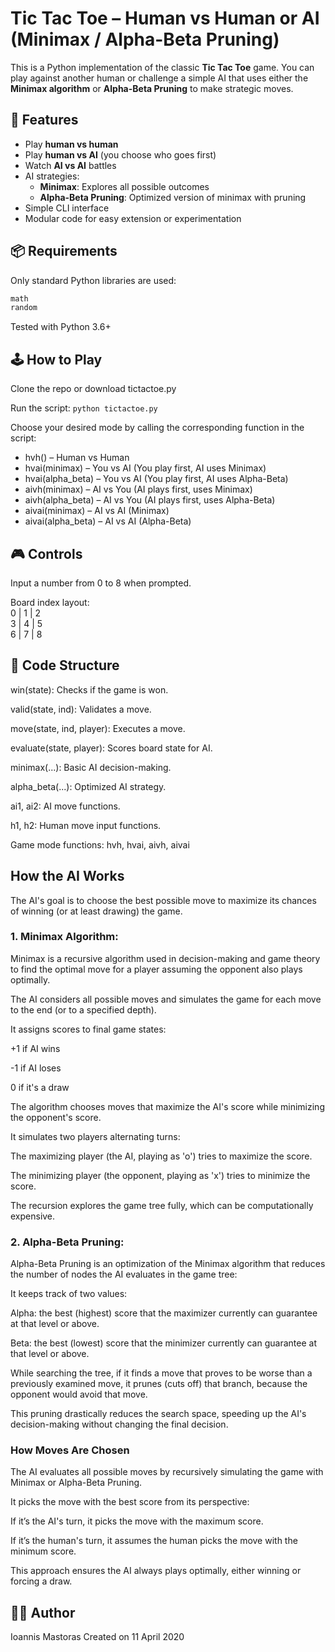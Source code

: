# Tic Tac Toe – Human vs Human or AI (Minimax / Alpha-Beta Pruning)

This is a Python implementation of the classic **Tic Tac Toe** game. You can play against another human or challenge a simple AI that uses either the **Minimax algorithm** or **Alpha-Beta Pruning** to make strategic moves.

## 🧠 Features

- Play **human vs human**
- Play **human vs AI** (you choose who goes first)
- Watch **AI vs AI** battles
- AI strategies:
  - **Minimax**: Explores all possible outcomes
  - **Alpha-Beta Pruning**: Optimized version of minimax with pruning
- Simple CLI interface
- Modular code for easy extension or experimentation

## 📦 Requirements

Only standard Python libraries are used:

```bash
math
random
```
Tested with Python 3.6+

## 🕹️ How to Play
Clone the repo or download tictactoe.py

Run the script: ```python tictactoe.py```

Choose your desired mode by calling the corresponding function in the script:

- hvh() – Human vs Human
- hvai(minimax) – You vs AI (You play first, AI uses Minimax)
- hvai(alpha_beta) – You vs AI (You play first, AI uses Alpha-Beta)
- aivh(minimax) – AI vs You (AI plays first, uses Minimax)
- aivh(alpha_beta) – AI vs You (AI plays first, uses Alpha-Beta)
- aivai(minimax) – AI vs AI (Minimax)
- aivai(alpha_beta) – AI vs AI (Alpha-Beta)

## 🎮 Controls
Input a number from 0 to 8 when prompted.

Board index layout:  
 0 | 1 | 2  
 3 | 4 | 5  
 6 | 7 | 8  

## 📁 Code Structure
win(state): Checks if the game is won.

valid(state, ind): Validates a move.

move(state, ind, player): Executes a move.

evaluate(state, player): Scores board state for AI.

minimax(...): Basic AI decision-making.

alpha_beta(...): Optimized AI strategy.

ai1, ai2: AI move functions.

h1, h2: Human move input functions.

Game mode functions: hvh, hvai, aivh, aivai

## How the AI Works
The AI's goal is to choose the best possible move to maximize its chances of winning (or at least drawing) the game.

### 1. Minimax Algorithm:  
Minimax is a recursive algorithm used in decision-making and game theory to find the optimal move for a player assuming the opponent also plays optimally.

The AI considers all possible moves and simulates the game for each move to the end (or to a specified depth).

It assigns scores to final game states:

+1 if AI wins

-1 if AI loses

0 if it's a draw

The algorithm chooses moves that maximize the AI's score while minimizing the opponent's score.

It simulates two players alternating turns:

The maximizing player (the AI, playing as 'o') tries to maximize the score.

The minimizing player (the opponent, playing as 'x') tries to minimize the score.

The recursion explores the game tree fully, which can be computationally expensive.

### 2. Alpha-Beta Pruning:  
Alpha-Beta Pruning is an optimization of the Minimax algorithm that reduces the number of nodes the AI evaluates in the game tree:

It keeps track of two values:

Alpha: the best (highest) score that the maximizer currently can guarantee at that level or above.

Beta: the best (lowest) score that the minimizer currently can guarantee at that level or above.

While searching the tree, if it finds a move that proves to be worse than a previously examined move, it prunes (cuts off) that branch, because the opponent would avoid that move.

This pruning drastically reduces the search space, speeding up the AI's decision-making without changing the final decision.

### How Moves Are Chosen
The AI evaluates all possible moves by recursively simulating the game with Minimax or Alpha-Beta Pruning.

It picks the move with the best score from its perspective:

If it’s the AI's turn, it picks the move with the maximum score.

If it’s the human's turn, it assumes the human picks the move with the minimum score.

This approach ensures the AI always plays optimally, either winning or forcing a draw.


## 🧑‍💻 Author
Ioannis Mastoras
Created on 11 April 2020

